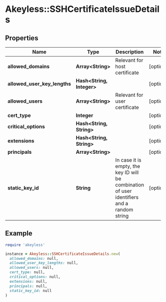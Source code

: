 # Akeyless::SSHCertificateIssueDetails

## Properties

| Name | Type | Description | Notes |
| ---- | ---- | ----------- | ----- |
| **allowed_domains** | **Array&lt;String&gt;** | Relevant for host certificate | [optional] |
| **allowed_user_key_lengths** | **Hash&lt;String, Integer&gt;** |  | [optional] |
| **allowed_users** | **Array&lt;String&gt;** | Relevant for user certificate | [optional] |
| **cert_type** | **Integer** |  | [optional] |
| **critical_options** | **Hash&lt;String, String&gt;** |  | [optional] |
| **extensions** | **Hash&lt;String, String&gt;** |  | [optional] |
| **principals** | **Array&lt;String&gt;** |  | [optional] |
| **static_key_id** | **String** | In case it is empty, the key ID will be combination of user identifiers and a random string | [optional] |

## Example

```ruby
require 'akeyless'

instance = Akeyless::SSHCertificateIssueDetails.new(
  allowed_domains: null,
  allowed_user_key_lengths: null,
  allowed_users: null,
  cert_type: null,
  critical_options: null,
  extensions: null,
  principals: null,
  static_key_id: null
)
```


